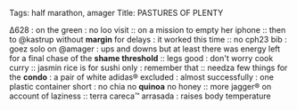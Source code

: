 Tags: half marathon, amager
Title: PASTURES OF PLENTY
  
∆628 : on the green : no loo visit :: on a mission to empty her iphone :: then to @kastrup without **margin** for delays : it worked this time :: no cph23 bib : goez solo on @amager : ups and downs but at least there was energy left for a final chase of the **shame threshold** :: legs good : don't worry cook curry :: jasmin rice is for sushi only : remember that :: needza few things for the **condo** : a pair of white adidas® excluded : almost successfully : one plastic container short : no chia no **quinoa** no honey :: more jagger® on account of laziness :: terra careca™ arrasada : raises body temperature 
